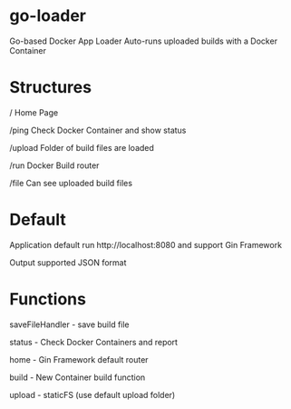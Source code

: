 # go-loader
Go-based Docker App Loader
Auto-runs uploaded builds with a Docker Container

# Structures
/ Home Page

/ping Check Docker Container and show status

/upload Folder of build files are loaded

/run Docker Build router

/file Can see uploaded build files

# Default
Application default run http://localhost:8080 and support Gin Framework

Output supported JSON format

# Functions
saveFileHandler - save build file

status - Check Docker Containers and report

home - Gin Framework default router

build - New Container build function

upload - staticFS (use default upload folder)
